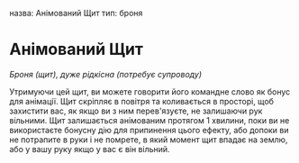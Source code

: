 назва: Анімований Щит тип: броня

# Анімований Щит
_Броня (щит), дуже рідкісна (потребує супроводу)_

Утримуючи цей щит, ви можете говорити його командне слово як бонус для анімації. Щит скріпляє в повітря та коливається в просторі, щоб захистити вас, як якщо ви з ним перев'язуєте, не залишаючи рук вільними. Щит залишається анімованим протягом 1 хвилини, поки ви не використаєте бонусну дію для припинення цього ефекту, або допоки ви не потрапите в руки і не помрете, в який момент щит впадає на землю, або у вашу руку якщо у вас є він вільний.